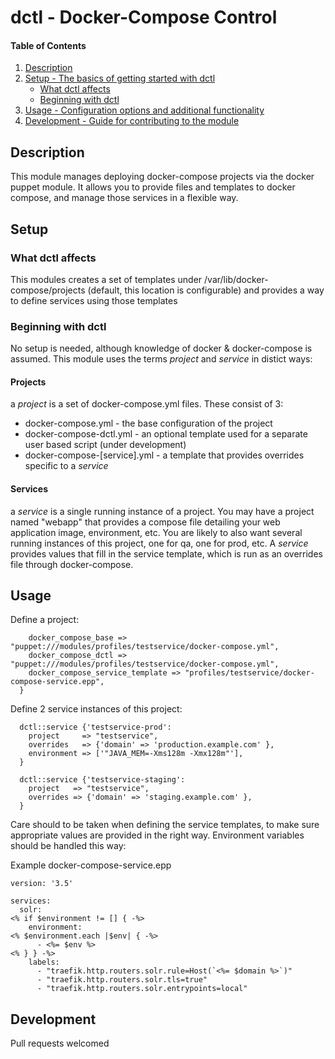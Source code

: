 # dctl - Docker-Compose Control

#### Table of Contents

1. [Description](#description)
2. [Setup - The basics of getting started with dctl](#setup)
    * [What dctl affects](#what-dctl-affects)
    * [Beginning with dctl](#beginning-with-dctl)
3. [Usage - Configuration options and additional functionality](#usage)
5. [Development - Guide for contributing to the module](#development)

## Description

This module manages deploying docker-compose projects via the docker puppet module.  It allows you to provide files and templates to docker compose, and manage those services in a flexible way.

## Setup

### What dctl affects 

This modules creates a set of templates under /var/lib/docker-compose/projects (default, this location is configurable) and provides a way to define services using those templates

### Beginning with dctl

No setup is needed, although knowledge of docker & docker-compose is assumed.  This module uses the terms *project* and *service* in distict ways:

#### Projects

a *project* is a set of docker-compose.yml files.  These consist of 3:
* docker-compose.yml - the base configuration of the project
* docker-compose-dctl.yml - an optional template used for a separate user based script (under development)
* docker-compose-\[service\].yml - a template that provides overrides specific to a *service*

#### Services

a *service* is a single running instance of a project.  You may have a project named "webapp" that provides a compose file detailing your web application image, environment, etc.  You are likely to also want several running instances of this project, one for qa, one for prod, etc.  A *service* provides values that fill in the service template, which is run as an overrides file through docker-compose.

## Usage

Define a project:

``` dctl::project{'testservice':
    docker_compose_base => "puppet:///modules/profiles/testservice/docker-compose.yml",
    docker_compose_dctl => "puppet:///modules/profiles/testservice/docker-compose.yml",
    docker_compose_service_template => "profiles/testservice/docker-compose-service.epp",
  }
```

Define 2 service instances of this project:

```
  dctl::service {'testservice-prod':
    project     => "testservice",
    overrides   => {'domain' => 'production.example.com' },
    environment => ['"JAVA_MEM=-Xms128m -Xmx128m"'],
  }

  dctl::service {'testservice-staging':
    project   => "testservice",
    overrides => {'domain' => 'staging.example.com' },
  }
```

Care should to be taken when defining the service templates, to make sure appropriate values are provided in the right way.  Environment variables should be handled this way:


Example docker-compose-service.epp

```
version: '3.5'

services:
  solr:
<% if $environment != [] { -%>
    environment:
<% $environment.each |$env| { -%>
      - <%= $env %>
<% } } -%>
    labels:
      - "traefik.http.routers.solr.rule=Host(`<%= $domain %>`)"
      - "traefik.http.routers.solr.tls=true"
      - "traefik.http.routers.solr.entrypoints=local"
```



## Development

Pull requests welcomed

